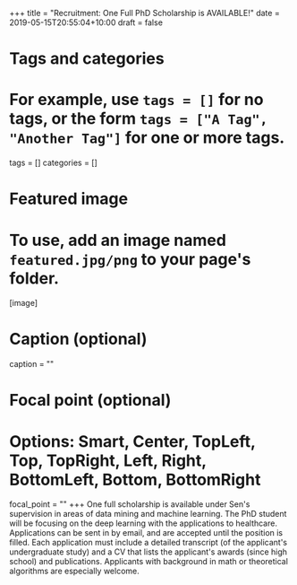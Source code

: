 +++
title = "Recruitment: One Full PhD Scholarship is AVAILABLE!"
date = 2019-05-15T20:55:04+10:00
draft = false

# Tags and categories
# For example, use `tags = []` for no tags, or the form `tags = ["A Tag", "Another Tag"]` for one or more tags.
tags = []
categories = []

# Featured image
# To use, add an image named `featured.jpg/png` to your page's folder. 
[image]
  # Caption (optional)
  caption = ""

  # Focal point (optional)
  # Options: Smart, Center, TopLeft, Top, TopRight, Left, Right, BottomLeft, Bottom, BottomRight
  focal_point = ""
+++
One full scholarship is available under Sen's supervision in areas of data mining and machine learning. The PhD student will be focusing on the deep learning with the applications to healthcare. Applications can be sent in by email, and are accepted until the position is filled. Each application must include a detailed transcript (of the applicant's undergraduate study) and a CV that lists the applicant's awards (since high school) and publications. Applicants with background in math or theoretical algorithms are especially welcome.
